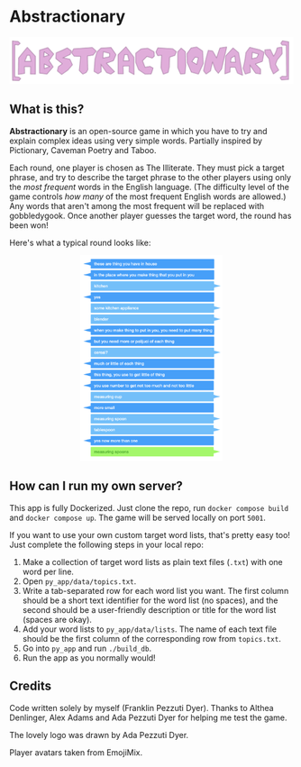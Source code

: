 # Abstractionary

![Abstractionary Logo](./py_app/static/abstractionary-logo.png)

## What is this?

**Abstractionary** is an open-source game in which you have to try and explain complex ideas using very simple words. Partially inspired by Pictionary, Caveman Poetry and Taboo. 

Each round, one player is chosen as The Illiterate. They must pick a target phrase, and try to describe the target phrase to the other players using only the *most frequent* words in the English language. (The difficulty level of the game controls *how many* of the most frequent English words are allowed.) Any words that aren't among the most frequent will be replaced with gobbledygook. Once another player guesses the target word, the round has been won! 

Here's what a typical round looks like:

<div style="text-align: center">
    <img src="./py_app/static/example-round-1.png" width="50%" />
</div>

## How can I run my own server?

This app is fully Dockerized. Just clone the repo, run `docker compose build` and `docker compose up`. The game will be served locally on port `5001`.

If you want to use your own custom target word lists, that's pretty easy too! Just complete the following steps in your local repo:

1. Make a collection of target word lists as plain text files (`.txt`) with one word per line.
2. Open `py_app/data/topics.txt`.
3. Write a tab-separated row for each word list you want. The first column should be a short text identifier for the word list (no spaces), and the second should be a user-friendly description or title for the word list (spaces are okay). 
4. Add your word lists to `py_app/data/lists`. The name of each text file should be the first column of the corresponding row from `topics.txt`. 
5. Go into `py_app` and run `./build_db`.
6. Run the app as you normally would!

## Credits

Code written solely by myself (Franklin Pezzuti Dyer). Thanks to Althea Denlinger, Alex Adams and Ada Pezzuti Dyer for helping me test the game.

The lovely logo was drawn by Ada Pezzuti Dyer.

Player avatars taken from EmojiMix.
